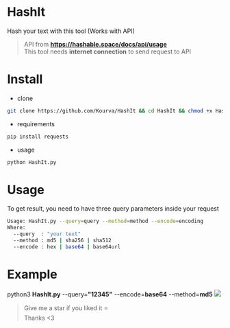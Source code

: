# HashIt
Hash your text with this tool (Works with API)
> API from **https://hashable.space/docs/api/usage**                   
> This tool needs **internet connection** to send request to API

# Install
+ clone
```bash
git clone https://github.com/Kourva/HashIt && cd HashIt && chmod +x HashIt.py
```
+ requirements
```bash
pip install requests
```
+ usage
```bash
python HashIt.py
```

# Usage
To get result, you need to have three query parameters inside your request
```bash
Usage: HashIt.py --query=query --method=method --encode=encoding
Where:
  --query  : "your text"
  --method : md5 | sha256 | sha512
  --encode : hex | base64 | base64url

```

# Example
python3 **HashIt.py** --query=**"12345"** --encode=**base64** --method=**md5**
![](https://readme-typing-svg.demolab.com?font=Fira+Code&size=15&pause=1000&color=F7F7F7&width=500&lines=result+-%3E+WZRHGrsBESr8wYFZ9sx0tPURuZgG2lmzyvWpwXPKz8U%3D)

> Give me a star if you liked it ⭐️          
> Thanks <3
